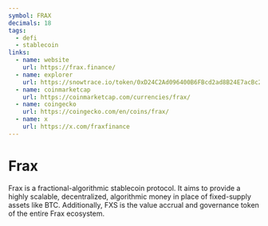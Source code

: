 ```yaml
---
symbol: FRAX
decimals: 18
tags:
  - defi
  - stablecoin
links:
  - name: website
    url: https://frax.finance/
  - name: explorer
    url: https://snowtrace.io/token/0xD24C2Ad096400B6FBcd2ad8B24E7acBc21A1da64
  - name: coinmarketcap
    url: https://coinmarketcap.com/currencies/frax/
  - name: coingecko
    url: https://coingecko.com/en/coins/frax/
  - name: x
    url: https://x.com/fraxfinance
---
```


# Frax

Frax is a fractional-algorithmic stablecoin protocol. It aims to provide a highly scalable, decentralized, algorithmic money in place of fixed-supply assets like BTC. Additionally, FXS is the value accrual and governance token of the entire Frax ecosystem.
